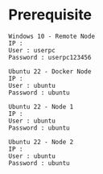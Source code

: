 # Prerequisite

```
Windows 10 - Remote Node
IP :
User : userpc
Password : userpc123456
```

```
Ubuntu 22 - Docker Node
IP :
User : ubuntu
Password : ubuntu
```

```
Ubuntu 22 - Node 1
IP :
User : ubuntu
Password : ubuntu
```

```
Ubuntu 22 - Node 2
IP :
User : ubuntu
Password : ubuntu
```




